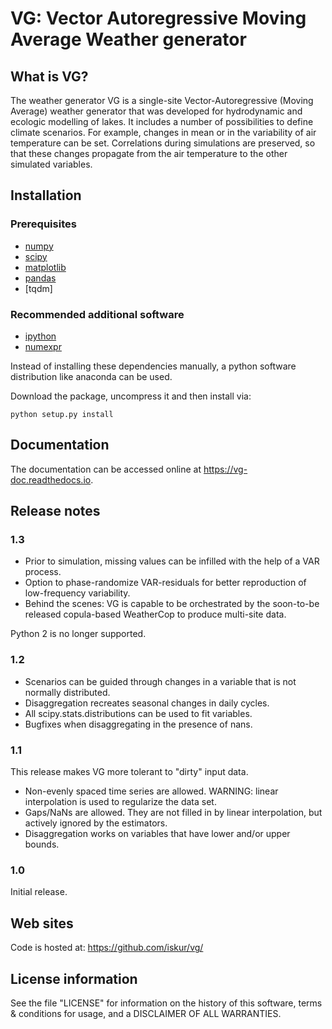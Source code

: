 # VG: Vector Autoregressive Moving Average Weather generator

## What is VG?

The weather generator VG is a single-site Vector-Autoregressive (Moving
Average) weather generator that was developed for hydrodynamic and
ecologic modelling of lakes. It includes a number of possibilities to
define climate scenarios. For example, changes in mean or in the
variability of air temperature can be set. Correlations during
simulations are preserved, so that these changes propagate from the air
temperature to the other simulated variables.

## Installation

### Prerequisites

- [numpy](http://numpy.scipy.org/)
- [scipy](http://www.scipy.org/)
- [matplotlib](http://matplotlib.sourceforge.net/)
- [pandas](http://pandas.pydata.org/)
- [tqdm]

### Recommended additional software

- [ipython](http://ipython.org/)
- [numexpr](http://code.google.com/p/numexpr/)

Instead of installing these dependencies manually, a python software
distribution like anaconda can be used.

Download the package, uncompress it and then install via:

    python setup.py install

## Documentation

The documentation can be accessed online at
<https://vg-doc.readthedocs.io>.

<!-- The source package also ships with the sphinx-based documentation source -->
<!-- in the `doc` folder. Having [sphinx](sphinx.pocoo.org) installed, it can -->
<!-- be built by typing: -->

<!--     make html -->

<!-- inside the `doc` folder. -->

## Release notes

### 1.3

- Prior to simulation, missing values can be infilled with the help of a VAR process.
- Option to phase-randomize VAR-residuals for better reproduction of low-frequency variability.
- Behind the scenes: VG is capable to be orchestrated by the soon-to-be released copula-based WeatherCop to produce multi-site data.

Python 2 is no longer supported.

### 1.2

- Scenarios can be guided through changes in a variable that is not
  normally distributed.
- Disaggregation recreates seasonal changes in daily cycles.
- All scipy.stats.distributions can be used to fit variables.
- Bugfixes when disaggregating in the presence of nans.

### 1.1

This release makes VG more tolerant to \"dirty\" input data.

- Non-evenly spaced time series are allowed. WARNING: linear
  interpolation is used to regularize the data set.
- Gaps/NaNs are allowed. They are not filled in by linear interpolation,
  but actively ignored by the estimators.
- Disaggregation works on variables that have lower and/or upper bounds.

### 1.0

Initial release.

## Web sites

Code is hosted at: <https://github.com/iskur/vg/>

## License information

See the file \"LICENSE\" for information on the history of this
software, terms & conditions for usage, and a DISCLAIMER OF ALL
WARRANTIES.
